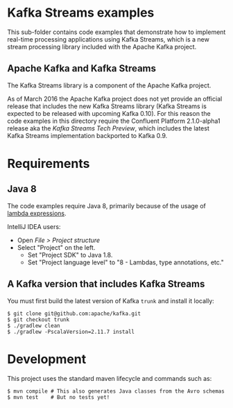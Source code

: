# Kafka Streams examples

This sub-folder contains code examples that demonstrate how to implement real-time processing applications using Kafka
Streams, which is a new stream processing library included with the Apache Kafka project.

## Apache Kafka and Kafka Streams

The Kafka Streams library is a component of the Apache Kafka project.

As of March 2016 the Apache Kafka project does not yet provide an official release that includes the new Kafka Streams
library (Kafka Streams is expected to be released with upcoming Kafka 0.10).  For this reason the code examples in this
directory require the Confluent Platform 2.1.0-alpha1 release aka the _Kafka Streams Tech Preview_, which includes the
latest Kafka Streams implementation backported to Kafka 0.9.


# Requirements

## Java 8

The code examples require Java 8, primarily because of the usage of
[lambda expressions](https://docs.oracle.com/javase/tutorial/java/javaOO/lambdaexpressions.html).

IntelliJ IDEA users:

* Open _File > Project structure_
* Select "Project" on the left.
    * Set "Project SDK" to Java 1.8.
    * Set "Project language level" to "8 - Lambdas, type annotations, etc."


## A Kafka version that includes Kafka Streams

You must first build the latest version of Kafka `trunk` and install it locally:

```shell
$ git clone git@github.com:apache/kafka.git
$ git checkout trunk
$ ./gradlew clean
$ ./gradlew -PscalaVersion=2.11.7 install
```


# Development

This project uses the standard maven lifecycle and commands such as:

```shell
$ mvn compile # This also generates Java classes from the Avro schemas
$ mvn test    # But no tests yet!
```
